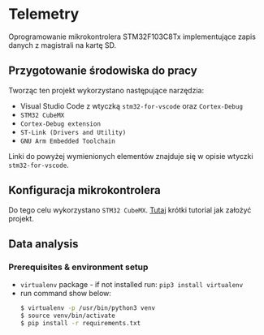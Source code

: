# Telemetry

Oprogramowanie mikrokontrolera STM32F103C8Tx implementujące zapis danych z
magistrali na kartę SD.

## Przygotowanie środowiska do pracy

Tworząc ten projekt wykorzystano następujące narzędzia:
- Visual Studio Code z wtyczką `stm32-for-vscode` oraz `Cortex-Debug`
- `STM32 CubeMX`
- `Cortex-Debug extension`
- `ST-Link (Drivers and Utility)`
- `GNU Arm Embedded Toolchain`

Linki do powyżej wymienionych elementów znajduje się w opisie wtyczki
`stm32-for-vscode`.

## Konfiguracja mikrokontrolera

Do tego celu wykorzystano `STM32 CubeMX`. [Tutaj](https://www.youtube.com/watch?v=szMGedsp9jc)
krótki tutorial jak założyć projekt.

## Data analysis

### Prerequisites & environment setup

- `virtualenv` package - if not installed run: `pip3 install virtualenv`
- run command show below:
    ```bash
    $ virtualenv -p /usr/bin/python3 venv
    $ source venv/bin/activate
    $ pip install -r requirements.txt
    ```
